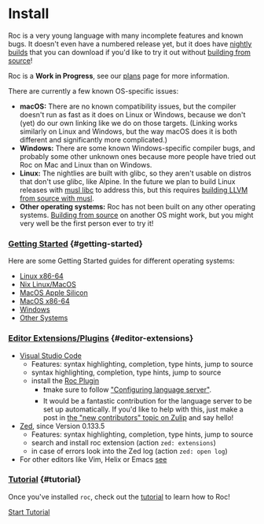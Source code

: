 # Install

Roc is a very young language with many incomplete features and known bugs. It doesn't even have a numbered release yet, but it does have [nightly builds](https://github.com/roc-lang/roc/releases) that you can download if you'd like to try it out without [building from source](https://github.com/roc-lang/roc/blob/main/BUILDING_FROM_SOURCE.md)!

<div class="banner">
    Roc is a <b>Work in Progress</b>, see our <a href="/plans">plans</a> page for more information.
</div>

There are currently a few known OS-specific issues:
* **macOS:** There are no known compatibility issues, but the compiler doesn't run as fast as it does on Linux or Windows, because we don't (yet) do our own linking like we do on those targets. (Linking works similarly on Linux and Windows, but the way macOS does it is both different and significantly more complicated.)
* **Windows:** There are some known Windows-specific compiler bugs, and probably some other unknown ones because more people have tried out Roc on Mac and Linux than on Windows.
* **Linux:** The nightlies are built with glibc, so they aren't usable on distros that don't use glibc, like Alpine. In the future we plan to build Linux releases with [musl libc](https://wiki.musl-libc.org/) to address this, but this requires [building LLVM from source with musl](https://wiki.musl-libc.org/building-llvm.html).
* **Other operating systems:** Roc has not been built on any other operating systems. [Building from source](https://github.com/roc-lang/roc/blob/main/BUILDING_FROM_SOURCE.md) on another OS might work, but you might very well be the first person ever to try it!

### [Getting Started](#getting-started) {#getting-started}

Here are some Getting Started guides for different operating systems:
<!-- TODO detect current OS with browser and only show link for that, provide other button for others  -->

- [Linux x86-64](/install/linux_x86_64)
- [Nix Linux/MacOS](/install/nix)
- [MacOS Apple Silicon](/install/macos_apple_silicon)
- [MacOS x86-64](/install/macos_x86_64)
- [Windows](/install/windows)
- [Other Systems](/install/other)

### [Editor Extensions/Plugins](#editor-extensions) {#editor-extensions}

- [Visual Studio Code](https://visualstudio.microsoft.com/#vscode-section)
  - Features: syntax highlighting, completion, type hints, jump to source    
  - syntax highlighting, completion, type hints, jump to source 
  - install the [Roc Plugin](https://marketplace.visualstudio.com/items?itemName=IvanDemchenko.roc-lang-unofficial)
    - ❗make sure to follow ["Configuring language server"](https://github.com/ivan-demchenko/roc-vscode-unofficial?tab=readme-ov-file#configuring-language-server).
    - It would be a fantastic contribution for the language server to be set up automatically. If you'd like to help with this, just make a post in [the "new contributors" topic on Zulip](https://roc.zulipchat.com/#narrow/stream/316715-contributing/topic/new.20contributors) and say hello!
- [Zed](https://zed.dev/download), since Version 0.133.5
  - Features: syntax highlighting, completion, type hints, jump to source 
  - search and install roc extension (action `zed: extensions`)
  - in case of errors look into the Zed log (action `zed: open log`)
- For other editors like Vim, Helix or Emacs [see](https://github.com/faldor20/tree-sitter-roc)

### [Tutorial](#tutorial) {#tutorial}

Once you've installed <code>roc</code>, check out the [tutorial](/tutorial) to learn how to Roc!

<a class="btn-small" href="/tutorial">Start Tutorial</a>
